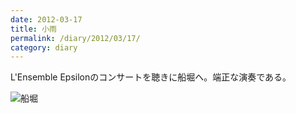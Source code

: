 ```yaml
---
date: 2012-03-17
title: 小雨
permalink: /diary/2012/03/17/
category: diary
---
```


L'Ensemble Epsilonのコンサートを聴きに船堀へ。端正な演奏である。

![船堀](http://instagram.com/p/IRVnRPyLiF/media?size=l "船堀")
